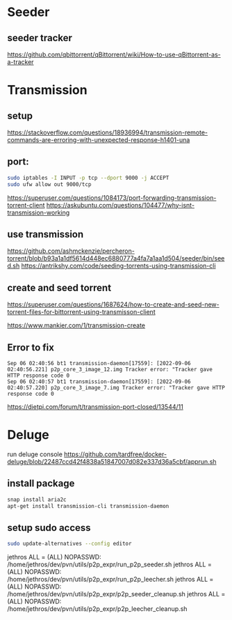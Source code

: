 # Seeder 

## seeder tracker

https://github.com/qbittorrent/qBittorrent/wiki/How-to-use-qBittorrent-as-a-tracker


# Transmission

## setup

https://stackoverflow.com/questions/18936994/transmission-remote-commands-are-erroring-with-unexpected-response-h1401-una

## port:
```bash
sudo iptables -I INPUT -p tcp --dport 9000 -j ACCEPT
sudo ufw allow out 9000/tcp
```
https://superuser.com/questions/1084173/port-forwarding-transmission-torrent-client
https://askubuntu.com/questions/104477/why-isnt-transmission-working


## use transmission
https://github.com/ashmckenzie/percheron-torrent/blob/b93a1a1df5614d448ec6880777a4fa7a1aa1d504/seeder/bin/seed.sh
https://antrikshy.com/code/seeding-torrents-using-transmission-cli

## create and seed torrent
https://superuser.com/questions/1687624/how-to-create-and-seed-new-torrent-files-for-bittorrent-using-transmisson-client

https://www.mankier.com/1/transmission-create


## Error to fix
```
Sep 06 02:40:56 bt1 transmission-daemon[17559]: [2022-09-06 02:40:56.221] p2p_core_3_image_12.img Tracker error: "Tracker gave HTTP response code 0
Sep 06 02:40:57 bt1 transmission-daemon[17559]: [2022-09-06 02:40:57.220] p2p_core_3_image_7.img Tracker error: "Tracker gave HTTP response code 0
```

https://dietpi.com/forum/t/transmission-port-closed/13544/11


# Deluge
run deluge console https://github.com/tardfree/docker-deluge/blob/22487ccd42f4838a51847007d082e337d36a5cbf/apprun.sh


## install package 
```bash
snap install aria2c
apt-get install transmission-cli transmission-daemon
```


## setup sudo access
```bash
sudo update-alternatives --config editor
```


jethros ALL = (ALL) NOPASSWD: /home/jethros/dev/pvn/utils/p2p_expr/run_p2p_seeder.sh
jethros ALL = (ALL) NOPASSWD: /home/jethros/dev/pvn/utils/p2p_expr/run_p2p_leecher.sh
jethros ALL = (ALL) NOPASSWD: /home/jethros/dev/pvn/utils/p2p_expr/p2p_seeder_cleanup.sh
jethros ALL = (ALL) NOPASSWD: /home/jethros/dev/pvn/utils/p2p_expr/p2p_leecher_cleanup.sh
